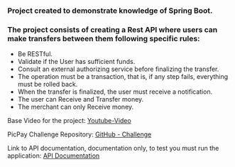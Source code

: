 ### Project created to demonstrate knowledge of Spring Boot.
### The project consists of creating a Rest API where users can make transfers between them following specific rules:

- Be RESTful.
- Validate if the User has sufficient funds.
- Consult an external authorizing service before finalizing the transfer.
- The operation must be a transaction, that is, if any step fails, everything must be rolled back.
- When the transfer is finalized, the user must receive a notification.
- The user can Receive and Transfer money.
- The merchant can only Receive money.


Base Video for the project: [Youtube-Video](https://www.youtube.com/watch?v=dttXo48oXt4&t=195s)

PicPay Challenge Repository: [GitHub - Challenge](https://github.com/PicPay/picpay-desafio-backend)

Link to API documentation, documentation only, to test you must run the application: [API Documentation](https://www.apidog.com/apidoc/shared-5dfabf3d-93bd-44aa-80d3-ca4db5c9ac18)